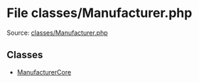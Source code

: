 File classes/Manufacturer.php
=========
Source: [classes/Manufacturer.php](https://github.com/PrestaShop/PrestaShop/blob/1.6.1.1/classes/Manufacturer.php)


Classes
-------

* [ManufacturerCore](class.ManufacturerCore)

